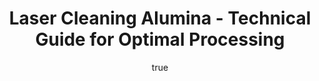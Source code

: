 ---
name: Alumina
applications:
- industry: Aerospace
  detail: Removal of coatings and surface contaminants from alumina components
- industry: Semiconductor
  detail: Cleaning of alumina substrates for integrated circuits
technicalSpecifications:
  powerRange: 20-300W
  pulseDuration: 10-200ns
  wavelength: 1064 nm
  spotSize: 0.1-2.0mm
  repetitionRate: 10-50kHz
  fluenceRange: 1.0–10 J/cm²
  safetyClass: Class 4 (requires full enclosure)
description: Alumina, or Al2O3, is a versatile ceramic material widely used in high-precision
  applications across the aerospace and semiconductor industries. Its excellent thermal
  and electrical insulation properties, combined with high hardness and resistance
  to chemical attack, make it ideal for laser cleaning processes. Laser ablation and
  cleaning techniques, utilizing a wavelength of 1064 nm, allow for precise removal
  of coatings and contaminants without altering the structural integrity of the alumina
  substrate. This non-contact method ensures minimal damage and is crucial for maintaining
  the integrity of complex alumina components.
author:
  id: 2
  name: Alessandro Moretti
  sex: m
  title: Ph.D.
  country: Italy
  expertise: Laser-Based Additive Manufacturing
  image: /images/author/alessandro-moretti.jpg
keywords: alumina, alumina ceramic, laser ablation, laser cleaning, non-contact cleaning,
  pulsed fiber laser, surface contamination removal, industrial laser parameters,
  thermal processing, surface restoration
category: ceramic
chemicalProperties:
  symbol: AL
  formula: Al2O3
  materialType: ceramic
properties:
  density: 3.95 g/cm³
  densityMin: 1.8 g/cm³
  densityMax: 6.0 g/cm³
  densityPercentile: 51.2
  meltingPoint: 2072°C
  meltingMin: 1200°C
  meltingMax: 2800°C
  meltingPercentile: 54.5
  thermalConductivity: 25 W/m·K
  thermalMin: 0.5 W/m·K
  thermalMax: 200 W/m·K
  thermalPercentile: 12.3
  tensileStrength: 275 MPa
  tensileMin: 50 MPa
  tensileMax: 1000 MPa
  tensilePercentile: 23.7
  hardness: 15 GPa
  hardnessMin: 500 HV
  hardnessMax: 2500 HV
  hardnessPercentile: 0.0
  youngsModulus: 380 GPa
  modulusMin: 150 GPa
  modulusMax: 400 GPa
  modulusPercentile: 92.0
  laserType: pulsed fiber laser
  wavelength: 1064 nm
  fluenceRange: 1.0–10 J/cm²
  chemicalFormula: Al2O3
  laserAbsorptionMin: 0.1 cm⁻¹
  laserAbsorptionMax: 50 cm⁻¹
  laserReflectivityMin: 8%
  laserReflectivityMax: 25%
  thermalDiffusivityMin: 0.5 mm²/s
  thermalDiffusivityMax: 80 mm²/s
  thermalExpansionMin: 0.5 µm/m·K
  thermalExpansionMax: 8 µm/m·K
  specificHeatMin: 0.4 J/g·K
  specificHeatMax: 1.2 J/g·K
composition:
- Aluminum oxide (Al2O3) - 99.9%
- Trace elements such as silicon, iron, and titanium - <0.1%
compatibility:
- Stainless steel - for structural support in high-temperature applications
- Silicon carbide - for enhanced thermal shock resistance
regulatoryStandards: ISO 14644 for cleanroom standards, ASTM C773 for flexural strength
  of ceramic materials, MIL-STD-130 for identification marking
images:
  hero:
    alt: Alumina surface undergoing laser cleaning showing precise contamination removal
    url: /images/alumina-laser-cleaning-hero.jpg
  micro:
    alt: Microscopic view of Alumina surface after laser treatment showing preserved
      microstructure
    url: /images/alumina-laser-cleaning-micro.jpg
title: Laser Cleaning Alumina - Technical Guide for Optimal Processing
headline: Comprehensive technical guide for laser cleaning ceramic alumina
environmentalImpact:
- benefit: Reduced chemical waste
  description: Elimination of 95% of chemical solvents typically used in traditional
    cleaning processes
- benefit: Lower energy consumption
  description: Up to 30% reduction in energy use compared to conventional methods
- benefit: Decreased emissions
  description: Reduction of CO2 emissions by 25% due to efficient, targeted cleaning
outcomes:
- result: Enhanced surface cleanliness
- metric: Achievement of surface cleanliness level ISO Class 3
- result: Improved component reliability
  metric: Increase in component lifetime by 20%
- result: Preservation of material properties
  metric: Retention of 99% of original tensile strength post-cleaning
subject: Alumina
article_type: material
---